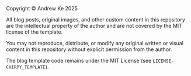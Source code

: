 Copyright © Andrew Ke 2025

All blog posts, original images, and other custom content in this repository are the intellectual property of the author and are not covered by the MIT license of the template.

You may not reproduce, distribute, or modify any original written or visual content in this repository without explicit permission from the author.

The blog template code remains under the MIT License (see `LICENSE-CHIRPY_TEMPLATE`).
